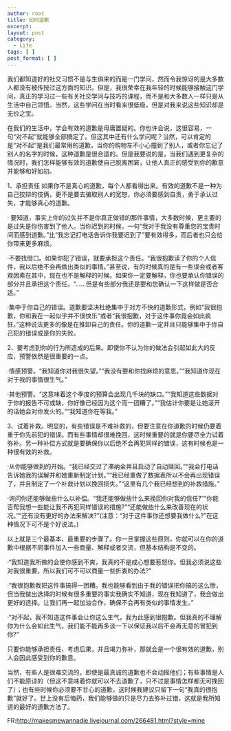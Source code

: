 ```yaml
---
author: root
title: 如何道歉
excerpt:
layout: post
category:
  - Life
tags: [ ]
post_format: [ ]
---
```

我们都知道好的社交习惯不是与生俱来的而是一门学问，然而令我惊讶的是大多数人都没有被传授过这方面的知识。但是，我很荣幸在我年轻的时候能够接触这门学问，真正的学习过一些有关社交学问与技巧的课程，而不是和大多数人一样只是从生活中自己领悟。当然，这些学问在当时看来很低级，但是对我来说这些知识却是无价之宝。 

在我们的生活中，学会有效的道歉是毋庸置疑的。你也许会说，这很容易，一句“对不起”就能够全部搞定了。但这其中还有什么学问呢？当然，可以肯定的是“对不起”是我们最常用的道歉，当你的购物车不小心撞到了别人，或者你忘记了别人的名字的时候，这种道歉是很合适的。但是我要说的是，当我们遇到更复杂的情况时，我们怎样能够有效的道歉使自己脱离困窘，让他人真正的感受到你的歉意并能够和好如初。 

1、承担责任 如果你不是真心的道歉，每个人都看得出来。有效的道歉不是一种为自己狡辩的伎俩，更不是要去骗取别人的宽恕，你必须要感到自责，勇于承认过失，才能够真心的道歉。 

· 要知道，事实上你的过失并不是你真正做错的那件事情，大多数时候，更主要的是过失是你伤害到了他人。当你迟到的时候，一句“我对于我没有尊重您的宝贵时间而感到道歉。”比“我忘记打电话告诉你我要迟到了”要有效得多，而后者也只会给你带来更多麻烦。 

·不要找借口。如果你犯了错误，就要承担这个责任。“我很抱歉读了你的个人信件，我以后绝不会再做出类似的事情。”甚至说，有的时候真的是有一些误会或者客观因素在其中，现在也不是解释的时候。如果你一定要解释，你也要承认你错误的部分并且承担这个责任。“……但是有些部分我还是要和您确认一下这样做是否合适。” 

·集中于你自己的错误。道歉要坚决杜绝集中于对方不快的道歉形式，例如“我很抱歉，你和我在一起似乎并不很快乐”或者“我很抱歉，对于这件事你竟会如此疯狂。”这种说法更多的像是在推卸自己的责任。你的道歉一定并且只能够集中于你自己犯的错误或是你的失败。 

2、要考虑到你的行为所造成的后果。即使你不认为你的做法会引起如此大的反应，预警依然是很重要的一点。 

·情感预警。“我知道你对我很失望。”“我没有要和你找麻烦的意思。”“我知道你现在对于我的事情很生气。” 

·其他预警。“这意味着这个季度的预算会出现几千块的缺口。”“我知道这些数据对于你的报告不可或缺，你好像已经因为这个而一团糟了。”“我估计你要是让她滚开的话她会对你发火的。”“我知道你在等我。” 

3、试着补救。明显的，有些错误是不难补救的，但要注意在你道歉的时候仍要着重于你先前犯的错误。而有些事情却很难挽回，这时候重要的就是你要尽全力试着弥补。另一种补偿方式就是要确保你以后绝不会再犯同样的错误，这有时候也是一种很有效的补救。 

·从你能够做到的开始。“我已经交过了滞纳金并且启动了自动赎回。”“我会打电话告诉她我的误解并和她重新制定计划。”“我已经重做了数据表所以不会再出现错误了，并且制定了一个补救计划以挽回损失。”“这里有几个我已经想到的补救措施。” 

·询问你还能够做些什么以补偿。“我还能够做些什么来挽回你对我的信任?”“你能否帮我想一些能让我不再犯同样错误的措施?”“还能做些什么来改善现在的状况。”“还有没有更好的办法来解决?”(注意：“对于这件事你还想要我做什么?”在这种情况下可不是个好说法。) 

以上就是三个最基本、最重要的步骤了。你一旦掌握这些原则，你就可以在你的道歉中根据不同事件加入一些商量、解释或者交流，但基本结构是不变的。 

·“我知道我所做的会使你感到不爽，我真的不是成心想要惹怒你。但我必须说这些对我很重要，所以我们可不可以商量一些折衷的办法?” 

·“我很抱歉我把这件事搞得一团糟。我也能够看到由于我的错误把你搞的这么惨，但当我做出选择的时候有很多重要的事实我确实不知道，现在我知道了，我会做出更好的选择。让我们再一起加油合作，确保不会再有类似的事情发生。” 

·“对不起，我不知道这件事会让你这么生气，我为此感到很抱歉。但我真的不理解你为什么会如此生气，我们能不能再多谈一下以保证我以后不会再无意的冒犯到你?” 

只要你能够承担责任，考虑后果，并且竭力弥补，那就会是一个很有效的道歉，别人会因此感受到你的歉意。 

当然，有些人是很难交流的，即使是最真诚的道歉也不会动摇他们；有些事情是人们不能原谅的（但这不意味着你就可以不去道歉了，只不过是事情怎样都无可挽回了）；也有些时候你必须要不甘心的道歉，这时候我建议只留下一句“我真的很抱歉”就好了。世上没有后悔药，我们能够做的只是尽力去弥补过错，这就是我所知道的最好的道歉方法了。 

FR:http://makesmewannadie.livejournal.com/266481.html?style=mine